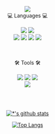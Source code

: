 <div align="center">
  <img src="https://capsule-render.vercel.app/api?type=waving&color=auto&height=200&section=header&text=Haeun%20Github&fontSize=90" /><br>
  💻 Languages 💻 <br><br>
	<img src="https://img.shields.io/badge/Java-007396?style=flat&logo=Java&logoColor=white" />
	<img src="https://img.shields.io/badge/MySQL-4479A1?style=flat&logo=MySQL&logoColor=white" /><br>
	<img src="https://img.shields.io/badge/HTML5-E34F26?style=flat&logo=HTML5&logoColor=white" />
	<img src="https://img.shields.io/badge/CSS3-1572B6?style=flat&logo=CSS3&logoColor=white" />
	<img src="https://img.shields.io/badge/JavaScript-F7DF1E?style=flat&logo=JavaScript&logoColor=white" />
	<img src="https://img.shields.io/badge/jQuery-0769AD?style=flat&logo=jQuery&logoColor=white" />
	

 <br><br>
  🛠️ Tools 🛠️ <br><br>
	<img src="https://img.shields.io/badge/Eclipse%20IDE-2C2255?style=flat&logo=Eclipse%20IDE&logoColor=white" />
	<img src="https://img.shields.io/badge/Apache%20Tomcat-F8DC75?style=flat&logo=Apache%20Tomcat&logoColor=white" />
	<img src="https://img.shields.io/badge/GitHub-181717?style=flat&logo=GitHub&logoColor=white" /><br>
	<img src="https://img.shields.io/badge/Visual%20Studio%20Code-007ACC?style=flat&logo=Visual%20Studio%20Code&logoColor=white" />

<br><br>

[![*'s github stats](https://github-readme-stats.vercel.app/api?username=HaniiiK)](https://github.com/HaniiiK)

[![Top Langs](https://github-readme-stats.vercel.app/api/top-langs/?username=HaniiiK)](https://github.com/HaniiiK/github-readme-stats)

</div>


<!--
**HaniiiK/HaniiiK** is a ✨ _special_ ✨ repository because its `README.md` (this file) appears on your GitHub profile.

Here are some ideas to get you started:

- 🔭 I’m currently working on ...
- 🌱 I’m currently learning ...
- 👯 I’m looking to collaborate on ...
- 🤔 I’m looking for help with ...
- 💬 Ask me about ...
- 📫 How to reach me: ...
- 😄 Pronouns: ...
- ⚡ Fun fact: ...
-->
